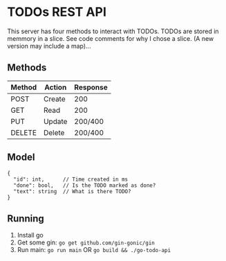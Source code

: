 # TODOs REST API

This server has four methods to interact with TODOs. TODOs are stored in memmory in a slice. See code comments for why I chose a slice. (A new version may include a map)...

## Methods

| Method  | Action  | Response|
| ------- | ------  |      ---| 
| POST    | Create  | 200     |
| GET     | Read    | 200     |
| PUT     | Update  | 200/400 |
| DELETE  | Delete  | 200/400 |

## Model
```{javascript}
{
  "id": int,      // Time created in ms
  "done": bool,   // Is the TODO marked as done?
  "text": string  // What is there TODO?
}
```

## Running
1. Install go
2. Get some gin: `go get github.com/gin-gonic/gin`
3. Run main: `go run main` OR `go build && ./go-todo-api`

